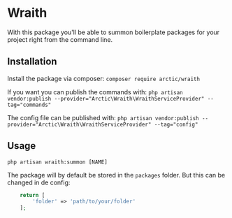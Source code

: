 # Wraith
With this package you'll be able to summon boilerplate packages for your project right from the command line.

## Installation
Install the package via composer:
`composer require arctic/wraith`

If you want you can publish the commands with:
`php artisan vendor:publish --provider="Arctic\Wraith\WraithServiceProvider" --tag="commands"`

The config file can be published with:
`php artisan vendor:publish --provider="Arctic\Wraith\WraithServiceProvider" --tag="config"`

## Usage
`php artisan wraith:summon [NAME]`

The package will by default be stored in the `packages` folder. But this can be changed in de config:

```php
    return [
        'folder' => 'path/to/your/folder'
    ];
```

